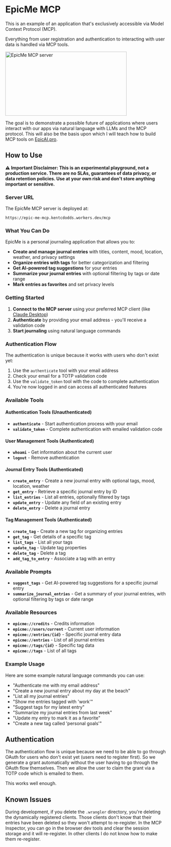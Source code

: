 # EpicMe MCP

This is an example of an application that's exclusively accessible via Model
Context Protocol (MCP).

Everything from user registration and authentication to interacting with user
data is handled via MCP tools.

<a href="https://glama.ai/mcp/servers/@epicweb-dev/epic-me-mcp">
  <img width="380" height="200" src="https://glama.ai/mcp/servers/@epicweb-dev/epic-me-mcp/badge" alt="EpicMe MCP server" />
</a>

The goal is to demonstrate a possible future of applications where users
interact with our apps via natural language with LLMs and the MCP protocol. This
will also be the basis upon which I will teach how to build MCP tools on
[EpicAI.pro](https://www.epicai.pro).

## How to Use

**⚠️ Important Disclaimer: This is an experimental playground, not a production
service. There are no SLAs, guarantees of data privacy, or data retention
policies. Use at your own risk and don't store anything important or
sensitive.**

### Server URL

The EpicMe MCP server is deployed at:

```
https://epic-me-mcp.kentcdodds.workers.dev/mcp
```

### What You Can Do

EpicMe is a personal journaling application that allows you to:

- **Create and manage journal entries** with titles, content, mood, location,
  weather, and privacy settings
- **Organize entries with tags** for better categorization and filtering
- **Get AI-powered tag suggestions** for your entries
- **Summarize your journal entries** with optional filtering by tags or date
  range
- **Mark entries as favorites** and set privacy levels

### Getting Started

1. **Connect to the MCP server** using your preferred MCP client (like
   [Claude Desktop](https://claude.ai/download))
2. **Authenticate** by providing your email address - you'll receive a
   validation code
3. **Start journaling** using natural language commands

### Authentication Flow

The authentication is unique because it works with users who don't exist yet:

1. Use the `authenticate` tool with your email address
2. Check your email for a TOTP validation code
3. Use the `validate_token` tool with the code to complete authentication
4. You're now logged in and can access all authenticated features

### Available Tools

#### Authentication Tools (Unauthenticated)

- **`authenticate`** - Start authentication process with your email
- **`validate_token`** - Complete authentication with emailed validation code

#### User Management Tools (Authenticated)

- **`whoami`** - Get information about the current user
- **`logout`** - Remove authentication

#### Journal Entry Tools (Authenticated)

- **`create_entry`** - Create a new journal entry with optional tags, mood,
  location, weather
- **`get_entry`** - Retrieve a specific journal entry by ID
- **`list_entries`** - List all entries, optionally filtered by tags
- **`update_entry`** - Update any field of an existing entry
- **`delete_entry`** - Delete a journal entry

#### Tag Management Tools (Authenticated)

- **`create_tag`** - Create a new tag for organizing entries
- **`get_tag`** - Get details of a specific tag
- **`list_tags`** - List all your tags
- **`update_tag`** - Update tag properties
- **`delete_tag`** - Delete a tag
- **`add_tag_to_entry`** - Associate a tag with an entry

### Available Prompts

- **`suggest_tags`** - Get AI-powered tag suggestions for a specific journal
  entry
- **`summarize_journal_entries`** - Get a summary of your journal entries, with
  optional filtering by tags or date range

### Available Resources

- **`epicme://credits`** - Credits information
- **`epicme://users/current`** - Current user information
- **`epicme://entries/{id}`** - Specific journal entry data
- **`epicme://entries`** - List of all journal entries
- **`epicme://tags/{id}`** - Specific tag data
- **`epicme://tags`** - List of all tags

### Example Usage

Here are some example natural language commands you can use:

- "Authenticate me with my email address"
- "Create a new journal entry about my day at the beach"
- "List all my journal entries"
- "Show me entries tagged with 'work'"
- "Suggest tags for my latest entry"
- "Summarize my journal entries from last week"
- "Update my entry to mark it as a favorite"
- "Create a new tag called 'personal goals'"

## Authentication

The authentication flow is unique because we need to be able to go through OAuth
for users who don't exist yet (users need to register first). So we generate a
grant automatically without the user having to go through the OAuth flow
themselves. Then we allow the user to claim the grant via a TOTP code which is
emailed to them.

This works well enough.

## Known Issues

During development, if you delete the `.wrangler` directory, you're deleting the
dynamically registered clients. Those clients don't know that their entries have
been deleted so they won't attempt to re-register. In the MCP Inspector, you can
go in the browser dev tools and clear the session storage and it will
re-register. In other clients I do not know how to make them re-register.